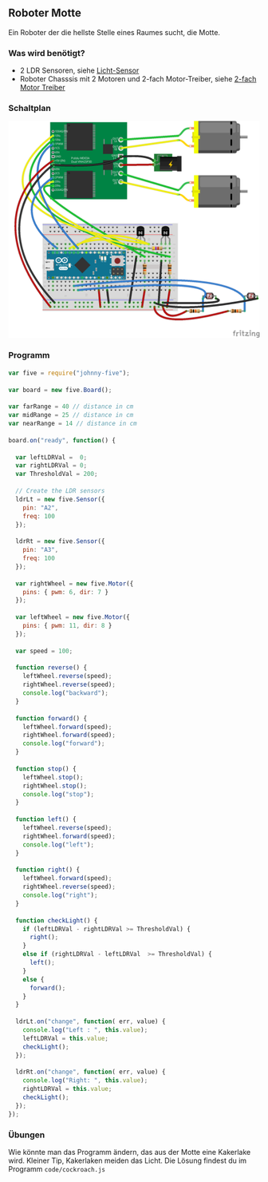 ## Roboter Motte

Ein Roboter der die hellste Stelle eines Raumes sucht, die Motte.

### Was wird benötigt?

* 2 LDR Sensoren, siehe [Licht-Sensor](./ldr)
* Roboter Chasssis mit 2 Motoren und 2-fach Motor-Treiber, siehe [2-fach Motor Treiber](./dual-motor)

### Schaltplan

![Verdrahtung](../../images/circ/moth_Steckplatine.png)

### Programm

```javascript
var five = require("johnny-five");

var board = new five.Board();

var farRange = 40 // distance in cm
var midRange = 25 // distance in cm
var nearRange = 14 // distance in cm

board.on("ready", function() {

  var leftLDRVal =  0;
  var rightLDRVal = 0;
  var ThresholdVal = 200;

  // Create the LDR sensors 
  ldrLt = new five.Sensor({
    pin: "A2",
    freq: 100
  });

  ldrRt = new five.Sensor({
    pin: "A3",
    freq: 100
  });

  var rightWheel = new five.Motor({
    pins: { pwm: 6, dir: 7 }
  });

  var leftWheel = new five.Motor({
    pins: { pwm: 11, dir: 8 }
  });

  var speed = 100;

  function reverse() {
    leftWheel.reverse(speed);
    rightWheel.reverse(speed);
    console.log("backward");
  }

  function forward() {
    leftWheel.forward(speed);
    rightWheel.forward(speed);
    console.log("forward");
  }

  function stop() {
    leftWheel.stop();
    rightWheel.stop();
    console.log("stop");
  }

  function left() {
    leftWheel.reverse(speed);
    rightWheel.forward(speed);
    console.log("left");
  }

  function right() {
    leftWheel.forward(speed);
    rightWheel.reverse(speed);
    console.log("right");
  }
  
  function checkLight() {
    if (leftLDRVal - rightLDRVal >= ThresholdVal) {
      right();
    }
    else if (rightLDRVal - leftLDRVal  >= ThresholdVal) {
      left();
    }
    else {
      forward();
    }
  }

  ldrLt.on("change", function( err, value) {
    console.log("Left : ", this.value);
    leftLDRVal = this.value;
    checkLight();
  });

  ldrRt.on("change", function( err, value) {
    console.log("Right: ", this.value);
    rightLDRVal = this.value;
    checkLight();
  });
});
```

### Übungen

Wie könnte man das Programm ändern, das aus der Motte eine Kakerlake wird. Kleiner Tip, Kakerlaken meiden das Licht.
Die Lösung findest du im Programm `code/cockroach.js`
